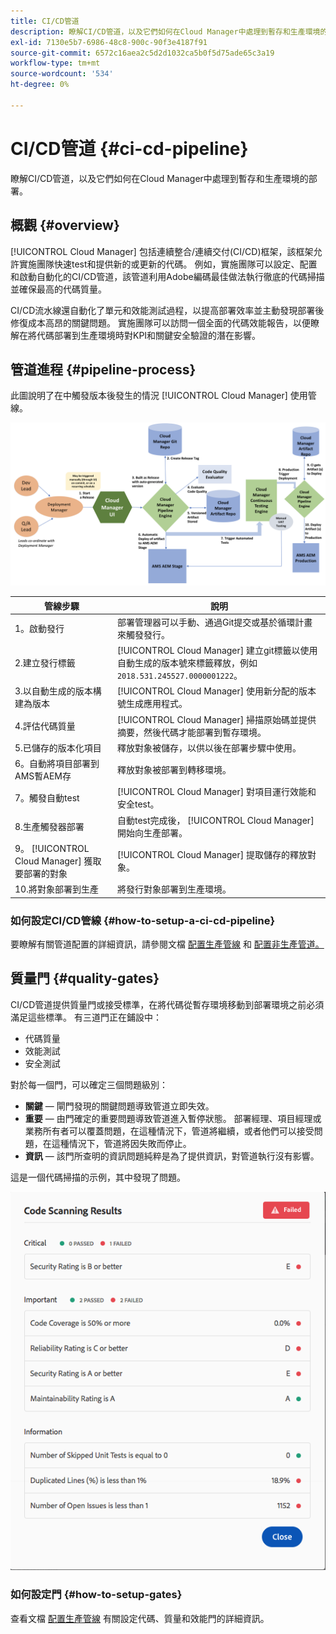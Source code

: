 ```yaml
---
title: CI/CD管道
description: 瞭解CI/CD管道，以及它們如何在Cloud Manager中處理到暫存和生產環境的部署。
exl-id: 7130e5b7-6986-48c8-900c-90f3e4187f91
source-git-commit: 6572c16aea2c5d2d1032ca5b0f5d75ade65c3a19
workflow-type: tm+mt
source-wordcount: '534'
ht-degree: 0%

---
```



# CI/CD管道 {#ci-cd-pipeline}

瞭解CI/CD管道，以及它們如何在Cloud Manager中處理到暫存和生產環境的部署。

## 概觀 {#overview}

[!UICONTROL Cloud Manager] 包括連續整合/連續交付(CI/CD)框架，該框架允許實施團隊快速test和提供新的或更新的代碼。 例如，實施團隊可以設定、配置和啟動自動化的CI/CD管道，該管道利用Adobe編碼最佳做法執行徹底的代碼掃描並確保最高的代碼質量。

CI/CD流水線還自動化了單元和效能測試過程，以提高部署效率並主動發現部署後修復成本高昂的關鍵問題。 實施團隊可以訪問一個全面的代碼效能報告，以便瞭解在將代碼部署到生產環境時對KPI和關鍵安全驗證的潛在影響。

## 管道進程 {#pipeline-process}

此圖說明了在中觸發版本後發生的情況 [!UICONTROL Cloud Manager] 使用管線。

![管線進程](/help/assets/screen_shot_2018-05-30at82457pm.png)

| 管線步驟 | 說明 |
|---|---|
| 1。啟動發行 | 部署管理器可以手動、通過Git提交或基於循環計畫來觸發發行。 |
| 2.建立發行標籤 | [!UICONTROL Cloud Manager] 建立git標籤以使用自動生成的版本號來標籤釋放，例如 `2018.531.245527.0000001222`。 |
| 3.以自動生成的版本構建為版本 | [!UICONTROL Cloud Manager] 使用新分配的版本號生成應用程式。 |
| 4.評估代碼質量 | [!UICONTROL Cloud Manager] 掃描原始碼並提供摘要，然後代碼才能部署到暫存環境。 |
| 5.已儲存的版本化項目 | 釋放對象被儲存，以供以後在部署步驟中使用。 |
| 6。自動將項目部署到AMS暫AEM存 | 釋放對象被部署到轉移環境。 |
| 7。觸發自動test | [!UICONTROL Cloud Manager] 對項目運行效能和安全test。 |
| 8.生產觸發器部署 | 自動test完成後， [!UICONTROL Cloud Manager] 開始向生產部署。 |
| 9。 [!UICONTROL Cloud Manager] 獲取要部署的對象 | [!UICONTROL Cloud Manager] 提取儲存的釋放對象。 |
| 10.將對象部署到生產 | 將發行對象部署到生產環境。 |

### 如何設定CI/CD管線 {#how-to-setup-a-ci-cd-pipeline}

要瞭解有關管道配置的詳細資訊，請參閱文檔 [配置生產管線](/help/using/production-pipelines.md) 和 [配置非生產管道。](/help/using/non-production-pipelines.md)

## 質量門 {#quality-gates}

CI/CD管道提供質量門或接受標準，在將代碼從暫存環境移動到部署環境之前必須滿足這些標準。 有三道門正在鋪設中：

* 代碼質量
* 效能測試
* 安全測試

對於每一個門，可以確定三個問題級別：

* **關鍵**  — 閘門發現的關鍵問題導致管道立即失效。
* **重要**  — 由門確定的重要問題導致管道進入暫停狀態。 部署經理、項目經理或業務所有者可以覆蓋問題，在這種情況下，管道將繼續，或者他們可以接受問題，在這種情況下，管道將因失敗而停止。
* **資訊**  — 該門所查明的資訊問題純粹是為了提供資訊，對管道執行沒有影響。

這是一個代碼掃描的示例，其中發現了問題。

![代碼掃描示例](/help/assets/quality-gate-failed.png)

### 如何設定門 {#how-to-setup-gates}

查看文檔 [配置生產管線](/help/using/production-pipelines.md) 有關設定代碼、質量和效能門的詳細資訊。
